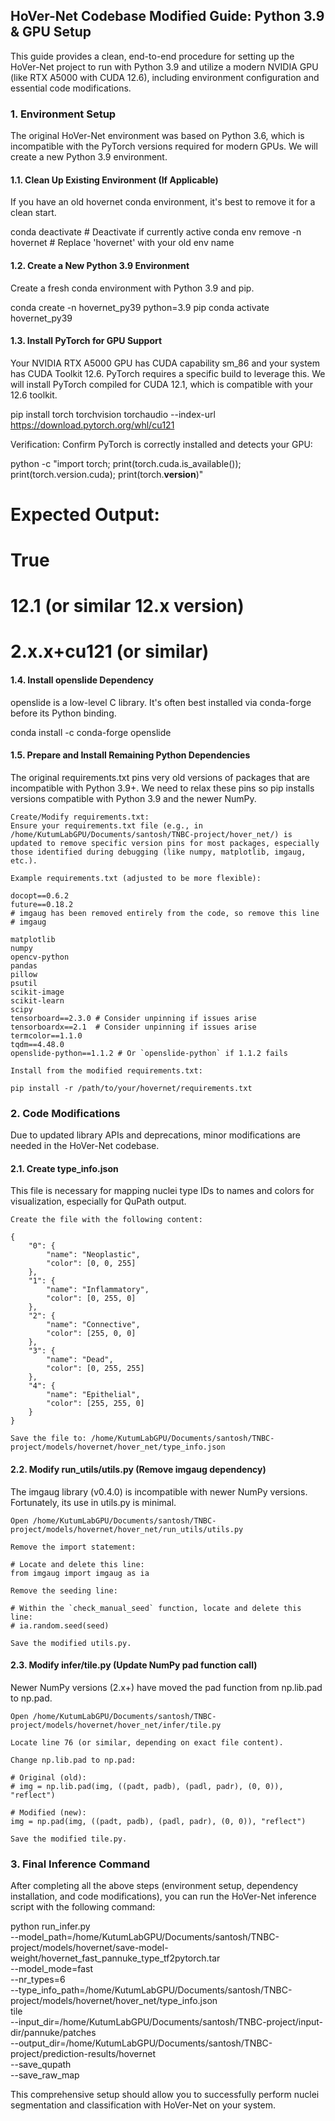 ## HoVer-Net Codebase Modified Guide: Python 3.9 & GPU Setup

This guide provides a clean, end-to-end procedure for setting up the HoVer-Net project to run with Python 3.9 and utilize a modern NVIDIA GPU (like RTX A5000 with CUDA 12.6), including environment configuration and essential code modifications.
### 1. Environment Setup

The original HoVer-Net environment was based on Python 3.6, which is incompatible with the PyTorch versions required for modern GPUs. We will create a new Python 3.9 environment.
#### 1.1. Clean Up Existing Environment (If Applicable)

If you have an old hovernet conda environment, it's best to remove it for a clean start.

conda deactivate # Deactivate if currently active
conda env remove -n hovernet # Replace 'hovernet' with your old env name

#### 1.2. Create a New Python 3.9 Environment

Create a fresh conda environment with Python 3.9 and pip.

conda create -n hovernet_py39 python=3.9 pip
conda activate hovernet_py39

#### 1.3. Install PyTorch for GPU Support

Your NVIDIA RTX A5000 GPU has CUDA capability sm_86 and your system has CUDA Toolkit 12.6. PyTorch requires a specific build to leverage this. We will install PyTorch compiled for CUDA 12.1, which is compatible with your 12.6 toolkit.

pip install torch torchvision torchaudio --index-url https://download.pytorch.org/whl/cu121

Verification: Confirm PyTorch is correctly installed and detects your GPU:

python -c "import torch; print(torch.cuda.is_available()); print(torch.version.cuda); print(torch.__version__)"
# Expected Output:
# True
# 12.1 (or similar 12.x version)
# 2.x.x+cu121 (or similar)

#### 1.4. Install openslide Dependency

openslide is a low-level C library. It's often best installed via conda-forge before its Python binding.

conda install -c conda-forge openslide

#### 1.5. Prepare and Install Remaining Python Dependencies

The original requirements.txt pins very old versions of packages that are incompatible with Python 3.9+. We need to relax these pins so pip installs versions compatible with Python 3.9 and the newer NumPy.

    Create/Modify requirements.txt:
    Ensure your requirements.txt file (e.g., in /home/KutumLabGPU/Documents/santosh/TNBC-project/hover_net/) is updated to remove specific version pins for most packages, especially those identified during debugging (like numpy, matplotlib, imgaug, etc.).

    Example requirements.txt (adjusted to be more flexible):

    docopt==0.6.2
    future==0.18.2
    # imgaug has been removed entirely from the code, so remove this line
    # imgaug

    matplotlib
    numpy
    opencv-python
    pandas
    pillow
    psutil
    scikit-image
    scikit-learn
    scipy
    tensorboard==2.3.0 # Consider unpinning if issues arise
    tensorboardx==2.1  # Consider unpinning if issues arise
    termcolor==1.1.0
    tqdm==4.48.0
    openslide-python==1.1.2 # Or `openslide-python` if 1.1.2 fails

    Install from the modified requirements.txt:

    pip install -r /path/to/your/hovernet/requirements.txt

### 2. Code Modifications

Due to updated library APIs and deprecations, minor modifications are needed in the HoVer-Net codebase.
#### 2.1. Create type_info.json

This file is necessary for mapping nuclei type IDs to names and colors for visualization, especially for QuPath output.

    Create the file with the following content:

    {
        "0": {
            "name": "Neoplastic",
            "color": [0, 0, 255]
        },
        "1": {
            "name": "Inflammatory",
            "color": [0, 255, 0]
        },
        "2": {
            "name": "Connective",
            "color": [255, 0, 0]
        },
        "3": {
            "name": "Dead",
            "color": [0, 255, 255]
        },
        "4": {
            "name": "Epithelial",
            "color": [255, 255, 0]
        }
    }

    Save the file to: /home/KutumLabGPU/Documents/santosh/TNBC-project/models/hovernet/hover_net/type_info.json

#### 2.2. Modify run_utils/utils.py (Remove imgaug dependency)

The imgaug library (v0.4.0) is incompatible with newer NumPy versions. Fortunately, its use in utils.py is minimal.

    Open /home/KutumLabGPU/Documents/santosh/TNBC-project/models/hovernet/hover_net/run_utils/utils.py

    Remove the import statement:

    # Locate and delete this line:
    from imgaug import imgaug as ia

    Remove the seeding line:

    # Within the `check_manual_seed` function, locate and delete this line:
    # ia.random.seed(seed)

    Save the modified utils.py.

#### 2.3. Modify infer/tile.py (Update NumPy pad function call)

Newer NumPy versions (2.x+) have moved the pad function from np.lib.pad to np.pad.

    Open /home/KutumLabGPU/Documents/santosh/TNBC-project/models/hovernet/hover_net/infer/tile.py

    Locate line 76 (or similar, depending on exact file content).

    Change np.lib.pad to np.pad:

    # Original (old):
    # img = np.lib.pad(img, ((padt, padb), (padl, padr), (0, 0)), "reflect")

    # Modified (new):
    img = np.pad(img, ((padt, padb), (padl, padr), (0, 0)), "reflect")

    Save the modified tile.py.

### 3. Final Inference Command

After completing all the above steps (environment setup, dependency installation, and code modifications), you can run the HoVer-Net inference script with the following command:

python run_infer.py \
    --model_path=/home/KutumLabGPU/Documents/santosh/TNBC-project/models/hovernet/save-model-weight/hovernet_fast_pannuke_type_tf2pytorch.tar \
    --model_mode=fast \
    --nr_types=6 \
    --type_info_path=/home/KutumLabGPU/Documents/santosh/TNBC-project/models/hovernet/hover_net/type_info.json \
    tile \
    --input_dir=/home/KutumLabGPU/Documents/santosh/TNBC-project/input-dir/pannuke/patches \
    --output_dir=/home/KutumLabGPU/Documents/santosh/TNBC-project/prediction-results/hovernet \
    --save_qupath \
    --save_raw_map

This comprehensive setup should allow you to successfully perform nuclei segmentation and classification with HoVer-Net on your system.